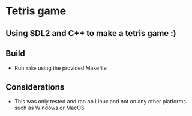 # Tetris game

## Using SDL2 and C++ to make a tetris game :)

## Build

- Run `make` using the provided Makefile

## Considerations

- This was only tested and ran on Linux and not on any other platforms such as Windows or MacOS
